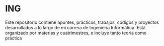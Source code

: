 # ING
Este repositorio contiene apuntes, prácticos, trabajos, códigos y proyectos desarrollados a lo largo de mi carrera de Ingeniería Informática. Está organizado por materias y cuatrimestres, e incluye tanto teoría como práctica
